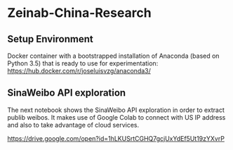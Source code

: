# Zeinab-China-Research

## Setup Environment ##

Docker container with a bootstrapped installation of Anaconda (based on Python 3.5) that is ready to use for experimentation:
https://hub.docker.com/r/joseluisvzg/anaconda3/

## SinaWeibo API exploration ##

The next notebook shows the SinaWeibo API exploration in order to extract publib weibos. It makes use of Google Colab to connect with US IP address and also to take advantage of cloud services.

https://drive.google.com/open?id=1hLKUSrtCGHQ7gcjUxYdEf5Ut19zYXvrP
